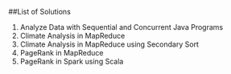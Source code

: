 ##List of Solutions

1. Analyze Data with Sequential and Concurrent Java Programs
2. Climate Analysis in MapReduce
3. Climate Analysis in MapReduce using Secondary Sort
4. PageRank in MapReduce
5. PageRank in Spark using Scala
